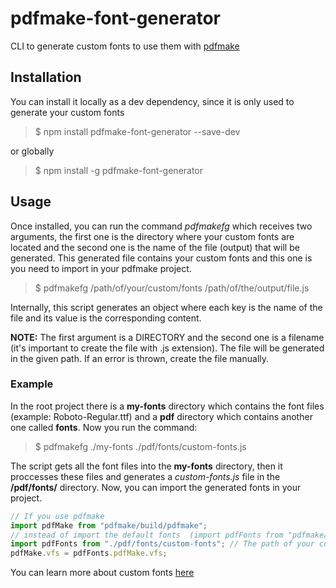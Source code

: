 # pdfmake-font-generator

CLI to generate custom fonts to use them with [pdfmake](http://pdfmake.org)

## Installation

You can install it locally as a dev dependency, since it is only used to generate your custom fonts

> $ npm install pdfmake-font-generator --save-dev

or globally

> $ npm install -g pdfmake-font-generator

## Usage

Once installed, you can run the command *pdfmakefg* which receives two arguments, the first one is the directory where your custom fonts are located and the second one is the name of the file (output) that will be generated. This generated file contains your custom fonts and this one is you need to import in your pdfmake project.

> $ pdfmakefg /path/of/your/custom/fonts /path/of/the/output/file.js

Internally, this script generates an object where each key is the name of the file and its value is the corresponding content.

**NOTE:** The first argument is a DIRECTORY and the second one is a filename (it's important to create the file with .js extension). The file will be generated in the given path. If an error is thrown, create the file manually.

### Example

In the root project there is a **my-fonts** directory which contains the font files (example: Roboto-Regular.ttf) and a **pdf** directory which contains another one called **fonts**. Now you run the command:

> $ pdfmakefg ./my-fonts ./pdf/fonts/custom-fonts.js

The script gets all the font files into the **my-fonts** directory, then it proccesses these files and generates a *custom-fonts.js* file in the **/pdf/fonts/** directory. Now, you can import the generated fonts in your project.

```javascript
// If you use pdfmake
import pdfMake from "pdfmake/build/pdfmake";
// instead of import the default fonts  (import pdfFonts from "pdfmake/build/vfs_fonts";), you import your custom fonts
import pdfFonts from "./pdf/fonts/custom-fonts"; // The path of your custom fonts
pdfMake.vfs = pdfFonts.pdfMake.vfs;
```

You can learn more about custom fonts [here](https://pdfmake.github.io/docs/fonts/custom-fonts-client-side/)
